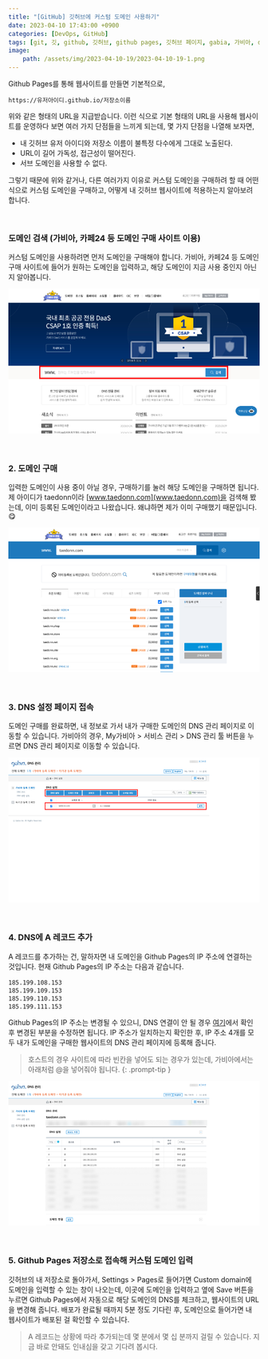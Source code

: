 ```yaml
---
title: "[GitHub] 깃허브에 커스텀 도메인 사용하기"
date: 2023-04-10 17:43:00 +0900
categories: [DevOps, GitHub]
tags: [git, 깃, github, 깃허브, github pages, 깃허브 페이지, gabia, 가비아, domain, 도메인, custom domain, 커스텀 도메인]
image:
    path: /assets/img/2023-04-10-19/2023-04-10-19-1.png
---
```


Github Pages를 통해 웹사이트를 만들면 기본적으로,

```
https://유저아이디.github.io/저장소이름
```

위와 같은 형태의 URL을 지급받습니다. 이런 식으로 기본 형태의 URL을 사용해 웹사이트를 운영하다 보면 여러 가지 단점들을 느끼게 되는데, 몇 가지 단점을 나열해 보자면,

- 내 깃허브 유저 아이디와 저장소 이름이 불특정 다수에게 그대로 노출된다.
- URL이 길어 가독성, 접근성이 떨어진다.
- 서브 도메인을 사용할 수 없다.

그렇기 때문에 위와 같거나, 다른 여러가지 이유로 커스텀 도메인을 구매하려 할 때 어떤 식으로 커스텀 도메인을 구매하고, 어떻게 내 깃허브 웹사이트에 적용하는지 알아보려 합니다.

&nbsp;

### 도메인 검색 (가비아, 카페24 등 도메인 구매 사이트 이용)

커스텀 도메인을 사용하려면 먼저 도메인을 구매해야 합니다. 가비아, 카페24 등 도메인 구매 사이트에 들어가 원하는 도메인을 입력하고, 해당 도메인이 지금 사용 중인지 아닌지 알아봅니다.

![도메인 검색](/assets/img/2023-04-10-19/2023-04-10-19-1.png)

&nbsp;

### 2. 도메인 구매

입력한 도메인이 사용 중이 아닐 경우, 구매하기를 눌러 해당 도메인을 구매하면 됩니다. 제 아이디가 taedonn이라 [www.taedonn.com](www.taedonn.com)을 검색해 봤는데, 이미 등록된 도메인이라고 나왔습니다. 왜냐하면 제가 이미 구매했기 때문입니다. 😋

![도메인 구매](/assets/img/2023-04-10-19/2023-04-10-19-2.png)

&nbsp;

### 3. DNS 설정 페이지 접속

도메인 구매를 완료하면, 내 정보로 가서 내가 구매한 도메인의 DNS 관리 페이지로 이동할 수 있습니다. 가비아의 경우, My가비아 > 서비스 관리 > DNS 관리 툴 버튼을 누르면 DNS 관리 페이지로 이동할 수 있습니다.

![DNS 설정 페이지 접속](/assets/img/2023-04-10-19/2023-04-10-19-3.png)

&nbsp;

### 4. DNS에 A 레코드 추가

A 레코드를 추가하는 건, 말하자면 내 도메인을 Github Pages의 IP 주소에 연결하는 것입니다. 현재 Github Pages의 IP 주소는 다음과 같습니다.

```
185.199.108.153
185.199.109.153
185.199.110.153
185.199.111.153
```

Github Pages의 IP 주소는 변경될 수 있으니, DNS 연결이 안 될 경우 [여기](https://docs.github.com/en/pages/configuring-a-custom-domain-for-your-github-pages-site/managing-a-custom-domain-for-your-github-pages-site)에서 확인 후 변경된 부분을 수정하면 됩니다. IP 주소가 일치하는지 확인한 후, IP 주소 4개를 모두 내가 도메인을 구매한 웹사이트의 DNS 관리 페이지에 등록해 줍니다.

> 호스트의 경우 사이트에 따라 빈칸을 넣어도 되는 경우가 있는데, 가비아에서는 아래처럼 @을 넣어줘야 됩니다.
{: .prompt-tip }

![DNS에 A 레코드 추가](/assets/img/2023-04-10-19/2023-04-10-19-4.png)

&nbsp;

### 5. Github Pages 저장소로 접속해 커스텀 도메인 입력

깃허브의 내 저장소로 돌아가서, Settings > Pages로 들어가면 Custom domain에 도메인을 입력할 수 있는 창이 나오는데, 이곳에 도메인을 입력하고 옆에 Save 버튼을 누르면 Github Pages에서 자동으로 해당 도메인의 DNS를 체크하고, 웹사이트의 URL을 변경해 줍니다. 배포가 완료될 때까지 5분 정도 기다린 후, 도메인으로 들어가면 내 웹사이트가 배포된 걸 확인할 수 있습니다.

> A 레코드는 상황에 따라 추가되는데 몇 분에서 몇 십 분까지 걸릴 수 있습니다. 지금 바로 안돼도 인내심을 갖고 기다려 봅시다.